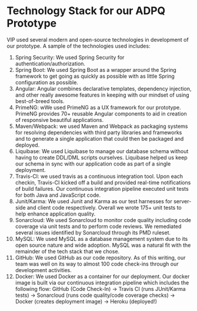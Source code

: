 # Technology Stack for our ADPQ Prototype
VIP used several modern and open-source technologies in development of our prototype. A sample of the technologies used includes:

1.  Spring Security: We used Spring Security for authentication/authorization.
2.  Spring Boot: We used Spring Boot as a wrapper around the Spring framework to get going as quickly as possible with as little Spring configuration as possible.
3.  Angular:  Angular combines declarative templates, dependency injection, and other really awesome features in keeping with our mindset of using best-of-breed tools.
4.  PrimeNG:  wWe used PrimeNG as a UX framework for our prototype.  PrimeNG provides 70+ reusable Angular components to aid in creation of responsive beautiful applications.
5.  Maven/Webpack: we used Maven and Webpack as packaging systems for resolving dependencies with third party libraries and frameworks and to generate a single application that could then be packaged and deployed.
6.  Liquibase: We used Liquibase to manage our database schema without having to create DDL/DML scripts ourselves.  Liquibase helped us keep our schema in sync with our application code as part of a single deployment.
7.  Travis-CI: we used travis as a continuous integration tool.  Upon each checkin, Travis-CI kicked off a build and provided real-time notifications of build failures.  Our continuous integration pipeline executed unit tests for both Java and JavaScript code.
8.  Junit/Karma:  We used Junit and Karma as our test harnesses for server-side and client code respectively.  Overall we wrote 175+ unit tests to help enhance application quality.
9.  Sonarcloud: We used Sonarcloud to monitor code quality including code coverage via unit tests and to perform code reviews.  We remediated several issues identified by Sonarcloud through its PMD ruleset.
10. MySQL: We used MySQL as a database management system due to its open source nature and wide adoption.  MySQL was a natural fit with the remainder of the tech stack that we chose.
11. GitHub: We used GitHub as our code repository.  As of this writing, our team was well on its way to almost 100 code check-ins through our development activities.
12. Docker: We used Docker as a container for our deployment.  Our docker image is built via our continuous integration pipeline which includes the following flow: GitHub (Code Check-In) -> Travis CI (runs JUnit/Karma tests) -> Sonarcloud (runs code quality/code coverage checks) -> Docker (creates deployment image) -> Heroku (deployed!)